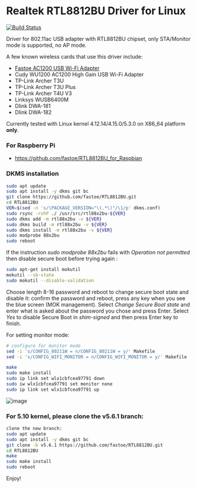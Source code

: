 # Realtek RTL8812BU Driver for Linux

[![Build Status](https://travis-ci.com/fastoe/RTL8812BU.svg?branch=master)](https://travis-ci.com/fastoe/RTL8812BU)

Driver for 802.11ac USB adapter with RTL8812BU chipset, only STA/Monitor mode is supported, no AP mode.

A few known wireless cards that use this driver include:
* [Fastoe AC1200 USB Wi-Fi Adapter](https://www.amazon.com/1200Mbps-ChromeBook-802-11ac-Compatible-Raspbian/dp/B081TGWCVB/ref=as_li_ss_tl?m=A9879GOT1YWJ2&marketplaceID=ATVPDKIKX0DER&qid=1581225299&s=merchant-items&sr=1-3&linkCode=ll1&tag=fastoe-20&linkId=5648949a51280f0323dd599dc27dbae4&language=en_US)
* Cudy WU1200 AC1200 High Gain USB Wi-Fi Adapter
* TP-Link Archer T3U
* TP-Link Archer T3U Plus
* TP-Link Archer T4U V3
* Linksys WUSB6400M
* Dlink DWA-181
* Dlink DWA-182

Currently tested with Linux kernel 4.12.14/4.15.0/5.3.0 on X86_64 platform **only**.

### For Raspberry Pi
* https://github.com/fastoe/RTL8812BU_for_Raspbian


### DKMS installation

```bash
sudo apt update
sudo apt install -y dkms git bc
git clone https://github.com/fastoe/RTL8812BU.git
cd RTL8812BU
VER=$(sed -n 's/\PACKAGE_VERSION="\(.*\)"/\1/p' dkms.conf)
sudo rsync -rvhP ./ /usr/src/rtl88x2bu-${VER}
sudo dkms add -m rtl88x2bu -v ${VER}
sudo dkms build -m rtl88x2bu -v ${VER}
sudo dkms install -m rtl88x2bu -v ${VER}
sudo modprobe 88x2bu
sudo reboot
```

If the instruction *sudo modprobe 88x2bu* fails with *Operation not permitted* then disable secure boot before trying again :
```bash
sudo apt-get install mokutil
mokutil --sb-state
sudo mokutil --disable-validation
```

Choose length 8-16 password and reboot to change secure boot state and disable it: confirm the password and reboot, press any key when you see the blue screen (MOK management). Select *Change Secure Boot state* and enter what is asked about the password you chose and press Enter. Select *Yes* to disable Secure Boot in *shim-signed* and then press Enter key to finish.

For setting monitor mode:

```bash
# configure for monitor mode
sed -i 's/CONFIG_80211W = n/CONFIG_80211W = y/' Makefile
sed -i 's/CONFIG_WIFI_MONITOR = n/CONFIG_WIFI_MONITOR = y/' Makefile

make
sudo make install
sudo ip link set wlx1cbfcea97791 down
sudo iw wlx1cbfcea97791 set monitor none
sudo ip link set wlx1cbfcea97791 up
```

![image](https://www.fastoe.com/images/2020/05/8812bu-monitor-mode.png)

### For 5.10 kernel, please clone the v5.6.1 branch:
```bash
clone the new branch:
sudo apt update
sudo apt install -y dkms git bc
git clone -b v5.6.1 https://github.com/fastoe/RTL8812BU.git
cd RTL8812BU
make
sudo make install
sudo reboot
```
Enjoy!
